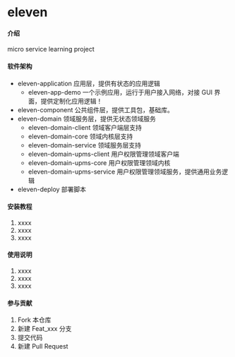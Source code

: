 # eleven

#### 介绍

micro service learning project

#### 软件架构

- eleven-application 应用层，提供有状态的应用逻辑
  - eleven-app-demo 一个示例应用，运行于用户接入网络，对接 GUI 界面，提供定制化应用逻辑！
- eleven-component 公共组件层，提供工具包，基础库。
- eleven-domain 领域服务层，提供无状态领域服务
  - eleven-domain-client 领域客户端层支持
  - eleven-domain-core  领域内核层支持
  - eleven-domain-service  领域服务层支持
  - eleven-domain-upms-client   用户权限管理领域客户端
  - eleven-domain-upms-core     用户权限管理领域内核
  - eleven-domain-upms-service  用户权限管理领域服务，提供通用业务逻辑
- eleven-deploy 部署脚本

#### 安装教程

1. xxxx
2. xxxx
3. xxxx

#### 使用说明

1. xxxx
2. xxxx
3. xxxx

#### 参与贡献

1. Fork 本仓库
2. 新建 Feat_xxx 分支
3. 提交代码
4. 新建 Pull Request
